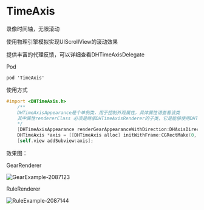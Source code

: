 # TimeAxis
录像时间轴，无限滚动

使用物理引擎模拟实现UIScrollView的滚动效果

提供丰富的代理反馈，可以详细查看DHTimeAxisDelegate



Pod 

```
pod 'TimeAxis'
```



使用方式

```objective-c
#import <DHTimeAxis.h>
	/**
	DHTimeAxisAppearance是个单例类，用于控制外观属性，具体属性请查看该类
	其中属性rendererClass 必须是继承DHTimeAxisRenderer的子类，它是能够使用DHTimeAxisAppearance属性进行绘制的类，具体使用方式可以参照DHTimeAxisGearRenderer或DHTimeAxisRuleRenderer的实现
	*/
	[DHTimeAxisAppearance renderGearAppearanceWithDirection:DHAxisDirectionHorizontal];
    DHTimeAxis *axis = [[DHTimeAxis alloc] initWithFrame:CGRectMake(0, self.view.frame.size.height/2.0-100, self.view.frame.size.width, 100)];
    [self.view addSubview:axis];
```



效果图：

GearRenderer

![GearExample-2087123](/Users/goscam_husx/Documents/iPrivacy/iMarkdown/Untitled.assets/GearExample-2087123.png)

RuleRenderer

![RuleExample-2087144](/Users/goscam_husx/Documents/iPrivacy/iMarkdown/Untitled.assets/RuleExample-2087144.png)
